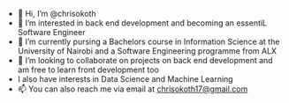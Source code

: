 - 👋 Hi, I’m @chrisokoth
- 👀 I’m interested in back end development and becoming an essentiL Software Engineer
- 🌱 I’m currently pursing a Bachelors course in Information Science at the University of Nairobi and a Software Engineering programme from ALX
- 💞️ I’m looking to collaborate on projects on back end development and am free to learn front development too
- I also have interests in Data Science and Machine Learning
- 📫 You can also reach me via email at chrisokoth17@gmail.com

<!---
chrisokoth/chrisokoth is a ✨ special ✨ repository because its `README.md` (this file) appears on your GitHub profile.
You can click the Preview link to take a look at your changes.
--->
